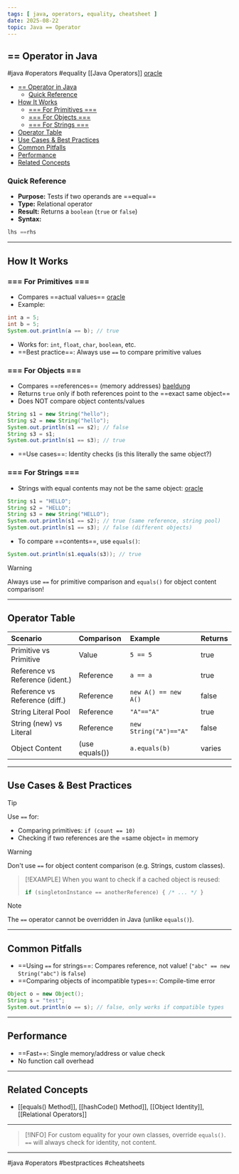 ```yaml
---
tags: [ java, operators, equality, cheatsheet ]
date: 2025-08-22
topic: Java == Operator
---
```


## == Operator in Java

\#java \#operators
\#equality [[Java Operators]] [oracle](https://docs.oracle.com/javase/tutorial/java/nutsandbolts/op2.html)

<!-- TOC -->
  * [== Operator in Java](#-operator-in-java)
    * [Quick Reference](#quick-reference)
  * [How It Works](#how-it-works)
    * [=== For Primitives ===](#-for-primitives-)
    * [=== For Objects ===](#-for-objects-)
    * [=== For Strings ===](#-for-strings-)
  * [Operator Table](#operator-table)
  * [Use Cases \& Best Practices](#use-cases--best-practices)
  * [Common Pitfalls](#common-pitfalls)
  * [Performance](#performance)
  * [Related Concepts](#related-concepts)
<!-- TOC -->

### Quick Reference


- **Purpose:** Tests if two operands are ==equal==
- **Type:** Relational operator
- **Result:** Returns a `boolean` (`true` or `false`)
- **Syntax:**


```java
lhs ==rhs
```


***

## How It Works

### === For Primitives ===


- Compares ==actual values== [oracle](https://docs.oracle.com/javase/tutorial/java/nutsandbolts/op2.html)
- Example:


```java
int a = 5;
int b = 5;
System.out.println(a == b); // true
```


- Works for: `int`, `float`, `char`, `boolean`, etc.
- ==Best practice==: Always use `==` to compare primitive values


### === For Objects ===


- Compares ==references== (memory addresses) [baeldung](https://www.baeldung.com/java-equals-method-operator-difference)
- Returns `true` only if both references point to the ==exact same object==
- Does NOT compare object contents/values


```java
String s1 = new String("hello");
String s2 = new String("hello");
System.out.println(s1 == s2); // false
String s3 = s1;
System.out.println(s1 == s3); // true
```


- ==Use cases==: Identity checks (is this literally the same object?)


### === For Strings ===


- Strings with equal contents may not be the same
  object: [oracle](https://docs.oracle.com/javase/tutorial/java/nutsandbolts/op2.html)


```java
String s1 = "HELLO";
String s2 = "HELLO";
String s3 = new String("HELLO");
System.out.println(s1 == s2); // true (same reference, string pool)
System.out.println(s1 == s3); // false (different objects)
```


- To compare ==contents==, use `equals()`:


```java
System.out.println(s1.equals(s3)); // true
```


> [!WARNING]
> Always use `==` for primitive comparison and `equals()` for object content comparison!

***

## Operator Table


| Scenario                        | Comparison     | Example                | Returns |
|:--------------------------------|:---------------|:-----------------------|:--------|
| Primitive vs Primitive          | Value          | `5 == 5`               | true    |
| Reference vs Reference (ident.) | Reference      | `a == a`               | true    |
| Reference vs Reference (diff.)  | Reference      | `new A() == new A()`   | false   |
| String Literal Pool             | Reference      | `"A"=="A"`             | true    |
| String (new) vs Literal         | Reference      | `new String("A")=="A"` | false   |
| Object Content                  | (use equals()) | `a.equals(b)`          | varies  |


***

## Use Cases \& Best Practices

> [!TIP]
> Use `==` for:
> - Comparing primitives: `if (count == 10)`
> - Checking if two references are the =same object= in memory

> [!WARNING]
> Don't use `==` for object content comparison (e.g. Strings, custom classes).

> [!EXAMPLE]
> When you want to check if a cached object is reused:
> ```java
> if (singletonInstance == anotherReference) { /* ... */ }
> ```

> [!NOTE]
> The `==` operator cannot be overridden in Java (unlike `equals()`).

***

## Common Pitfalls


- ==Using `==` for strings==: Compares reference, not value! (`"abc" == new String("abc")` is `false`)
- ==Comparing objects of incompatible types==: Compile-time error


```java
Object o = new Object();
String s = "test";
System.out.println(o == s); // false, only works if compatible types
```


***

## Performance


- ==Fast==: Single memory/address or value check
- No function call overhead


***

## Related Concepts


- [[equals() Method]], [[hashCode() Method]], [[Object Identity]], [[Relational Operators]]


***

> [!INFO]
> For custom equality for your own classes, override `equals()`. `==` will always check for identity, not content.

***

\#java \#operators \#bestpractices \#cheatsheets

